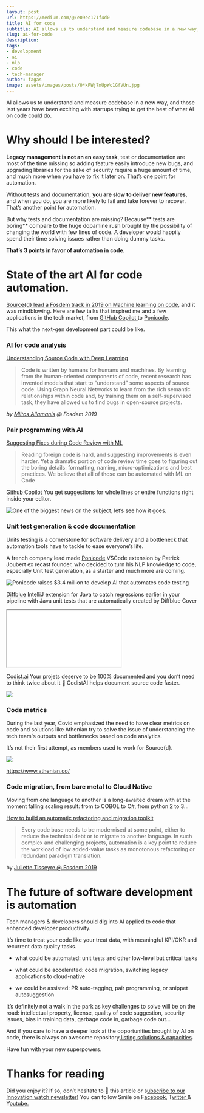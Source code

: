 ```yaml
---
layout: post
url: https://medium.com/@/e09ec171f4d0
title: AI for code
subtitle: AI allows us to understand and measure codebase in a new way, and those last years have been exciting with startups trying to get the best…
slug: ai-for-code
description:
tags:
- development
- ai
- nlp
- code
- tech-manager
author: fagas
image: assets/images/posts/0*kPWj7mUpWc1GfVUn.jpg
---
```


AI allows us to understand and measure codebase in a new way, and those last years have been exciting with startups trying to get the best of what AI on code could do.

# Why should I be interested?

**Legacy management is not an en easy task**, test or documentation are most of the time missing so adding feature easily introduce new bugs, and upgrading libraries for the sake of security require a huge amount of time, and much more when you have to fix it later on. That’s one point for automation.

Without tests and documentation, **you are slow to deliver new features**, and when you do, you are more likely to fail and take forever to recover. That’s another point for automation.

But why tests and documentation are missing? Because** tests are boring** compare to the huge dopamine rush brought by the possibility of changing the world with few lines of code. A developer would happily spend their time solving issues rather than doing dummy tasks.

**That’s 3 points in favor of automation in code.**

# State of the art AI for code automation.

[Source{d} lead a Fosdem track in 2019 on Machine learning on code](https://archive.fosdem.org/2019/schedule/track/ml_on_code/), and it was mindblowing. Here are few talks that inspired me and a few applications in the tech market, from [GitHub Copilot ](https://copilot.github.com/)to [Ponicode](https://www.ponicode.com/).

This what the next-gen development part could be like.

### AI for code analysis

[Understanding Source Code with Deep Learning](https://archive.fosdem.org/2019/schedule/event/ml_on_code_understanding/)

> Code is written by humans for humans and machines. By learning from the human-oriented components of code, recent research has invented models that start to “understand” some aspects of source code. Using Graph Neural Networks to learn from the rich semantic relationships within code and, by training them on a self-supervised task, they have allowed us to find bugs in open-source projects.

*by [Miltos Allamanis](https://archive.fosdem.org/2019/schedule/speaker/miltos_allamanis/) @ Fosdem 2019*

### Pair programming with AI

[Suggesting Fixes during Code Review with ML](https://archive.fosdem.org/2019/schedule/event/ml_on_code_code_review_suggestions/)

> Reading foreign code is hard, and suggesting improvements is even harder. Yet a dramatic portion of code review time goes to figuring out the boring details: formatting, naming, micro-optimizations and best practices. We believe that all of those can be automated with ML on Code

[Github Copilot ](https://copilot.github.com/)
You get suggestions for whole lines or entire functions right inside your editor.

![One of the biggest news on the subject, let’s see how it goes.](/assets/images/posts/0*7aVhfwVVEfnPUKi8.png)

### Unit test generation & code documentation

Units testing is a cornerstone for software delivery and a bottleneck that automation tools have to tackle to ease everyone’s life.

A french company lead made [Ponicode](https://www.ponicode.com/) VSCode extension by Patrick Joubert ex recast founder, who decided to turn his NLP knowledge to code, especially Unit test generation, as a starter and much more are coming.

![Ponicode raises $3.4 million to develop AI that automates code testing](/assets/images/posts/0*9trx1nKl3RdvNm1b.png)

[Diffblue](https://www.diffblue.com/) IntelliJ extension for Java to catch regressions earlier in your pipeline with Java unit tests that are automatically created by Diffblue Cover

<iframe src="/assets/images/posts/f1f69bdae61041ff4512d2952fdda9a1.html"></iframe>

[Codist.ai](https://codist-ai.com/) Your projets deserve to be 100% documented and you don’t need to think twice about it 🧠 CodistAI helps document source code faster.

![](/assets/images/posts/0*4ElimCQZCPPgZo7k.jpg)

### Code metrics

During the last year, Covid emphasized the need to have clear metrics on code and solutions like Athenian try to solve the issue of understanding the tech team's outputs and bottlenecks based on code analytics.

It’s not their first attempt, as members used to work for Source{d}.

![](/assets/images/posts/0*kh00ft4NX5oU6MgQ.png)

https://www.athenian.co/

### Code migration, from bare metal to Cloud Native

Moving from one language to another is a long-awaited dream with at the moment falling scaling result: from to COBOL to C#, from python 2 to 3…

[How to build an automatic refactoring and migration toolkit](https://archive.fosdem.org/2019/schedule/event/ml_on_code_automatic_refactoring/)

> Every code base needs to be modernised at some point, either to reduce the technical debt or to migrate to another language. In such complex and challenging projects, automation is a key point to reduce the workload of low added-value tasks as monotonous refactoring or redundant paradigm translation.

by [Juliette Tisseyre @ Fosdem 2019](https://archive.fosdem.org/2019/schedule/event/ml_on_code_automatic_refactoring/)

# The future of software development is automation

Tech managers & developers should dig into AI applied to code that enhanced developer productivity.

It’s time to treat your code like your treat data, with meaningful KPI/OKR and recurrent data quality tasks.

* what could be automated: unit tests and other low-level but critical tasks

* what could be accelerated: code migration, switching legacy applications to cloud-native

* we could be assisted: PR auto-tagging, pair programming, or snippet autosuggestion

It’s definitely not a walk in the park as key challenges to solve will be on the road: intellectual property, license, quality of code suggestion, security issues, bias in training data, garbage code in, garbage code out…

And if you care to have a deeper look at the opportunities brought by AI on code, there is always an awesome repository[ listing solutions & capacities](https://github.com/src-d/awesome-machine-learning-on-source-code).

Have fun with your new superpowers.

# Thanks for reading

Did you enjoy it? If so, don’t hesitate to 👏 this article or s[ubscribe to our Innovation watch newsletter!](https://mailchi.mp/c414f1508567/techwatch) You can follow Smile on F[acebook,](https://www.facebook.com/smileopensource) T[witter ](https://www.twitter.com/GroupeSmile)& Y[outube.](http://www.youtube.com/user/SmileOpenSource)


